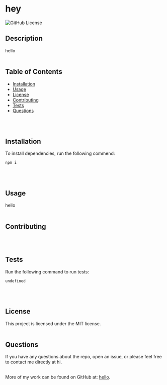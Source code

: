 # hey
  ![GitHub License](https://img.shields.io/badge/License-MIT-blue)

  ## Description
  hello
  <br>
  <br>

  ## Table of Contents
  * [Installation](#Installation)
  * [Usage](#Usage)
  * [License](#License)
  * [Contributing](#Contributing)
  * [Tests](#Tests)
  * [Questions](#Questions)
 <br>
 <br>

  ## Installation
  To install dependencies, run the following commend:
```
npm i
```

  <br>
  <br>

  ## Usage
  hello
  <br>
  <br>

  ## Contributing 
  
  <br>
  <br>

  ## Tests
  Run the following command to run tests:
```
undefined
```

  <br>
  <br>

  ## License
  This project is licensed under the MIT license.
  <br>
  <br>

  ## Questions
  If you have any questions about the repo, open an issue, or please feel free to contact me directly at hi. 
  <br>
  <br>
  
  More of my work can be found on GitHub at: [hello](https://github.com/hello/).